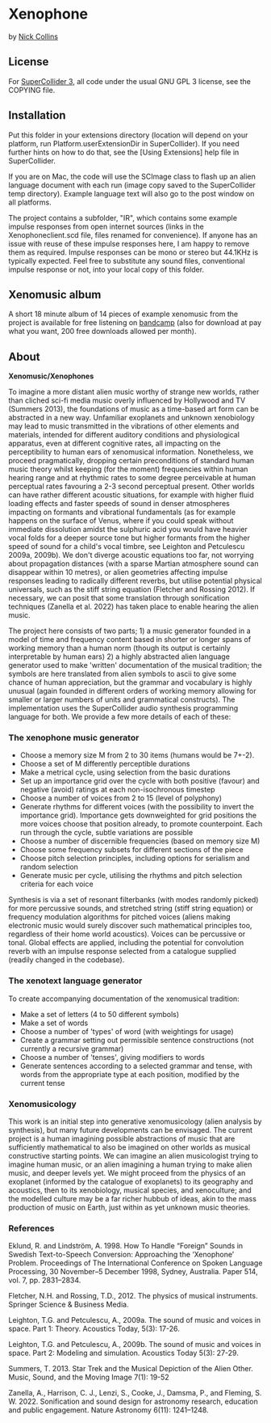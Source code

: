 # Xenophone
by [Nick Collins](http://composerprogrammer.com/index.html)

## License
For [SuperCollider 3](https://supercollider.github.io/), all code under the usual GNU GPL 3 license, see the COPYING file.

## Installation
Put this folder in your extensions directory (location will depend on your platform, run Platform.userExtensionDir in SuperCollider). If you need further hints on how to do that, see the [Using Extensions] help file in SuperCollider.

If you are on Mac, the code will use the SCImage class to flash up an alien language document with each run (image copy saved to the SuperCollider temp directory). Example language text will also go to the post window on all platforms.

The project contains a subfolder, "IR", which contains some example impulse responses from open internet sources (links in the Xenophoneclient.scd file, files renamed for convenience). If anyone has an issue with reuse of these impulse responses here, I am happy to remove them as required. Impulse responses can be mono or stereo but 44.1KHz is typically expected. Feel free to substitute any sound files, conventional impulse response or not, into your local copy of this folder.

## Xenomusic album

A short 18 minute album of 14 pieces of example xenomusic from the project is available for free listening on [bandcamp](https://sicklincoln.bandcamp.com/album/xenomusic) (also for download at pay what you want, 200 free downloads allowed per month).


## About

**Xenomusic/Xenophones**

To imagine a more distant alien music worthy of strange new worlds, rather than cliched sci-fi media music overly influenced by Hollywood and TV (Summers 2013), the foundations of music as a time-based art form can be abstracted in a new way. Unfamiliar exoplanets and unknown xenobiology may lead to music transmitted in the vibrations of other elements and materials, intended for different auditory conditions and physiological apparatus, even at different cognitive rates, all impacting on the perceptibility to human ears of xenomusical information. Nonetheless, we proceed pragmatically, dropping certain preconditions of standard human music theory whilst keeping (for the moment) frequencies within human hearing range and at rhythmic rates to some degree perceivable at human perceptual rates favouring a 2-3 second perceptual present. Other worlds can have rather different acoustic situations, for example with higher fluid loading effects and faster speeds of sound in denser atmospheres impacting on formants and vibrational fundamentals (as for example happens on the surface of Venus, where if you could speak without immediate dissolution amidst the sulphuric acid you would have heavier vocal folds for a deeper source tone but higher formants from the higher speed of sound for a child's vocal timbre, see Leighton and Petculescu 2009a, 2009b). We don't diverge acoustic equations too far, not worrying about propagation distances (with a sparse Martian atmosphere sound can disappear within 10 metres), or alien geometries affecting impulse responses leading to radically different reverbs, but utilise potential physical universals, such as the stiff string equation (Fletcher and Rossing 2012). If necessary, we can posit that some translation through sonification techniques (Zanella et al. 2022) has taken place to enable hearing the alien music.

The project here consists of two parts; 1) a music generator founded in a model of time and frequency content based in shorter or longer spans of working memory than a human norm (though its output is certainly interpretable by human ears) 2) a highly abstracted alien language generator used to make 'written' documentation of the musical tradition; the symbols are here translated from alien symbols to ascii to give some chance of human appreciation, but the grammar and vocabulary is highly unusual (again founded in different orders of working memory allowing for smaller or larger numbers of units and grammatical constructs). The implementation uses the SuperCollider audio synthesis programming language for both. We provide a few more details of each of these:

### The xenophone music generator

- Choose a memory size M from 2 to 30 items (humans would be 7+-2).
- Choose a set of M differently perceptible durations
- Make a metrical cycle, using selection from the basic durations
- Set up an importance grid over the cycle with both positive (favour) and negative (avoid) ratings at each non-isochronous timestep
- Choose a number of voices from 2 to 15 (level of polyphony)
- Generate rhythms for different voices (with the possibility to invert the importance grid). Importance gets downweighted for grid positions the more voices choose that position already, to promote counterpoint. Each run through the cycle, subtle variations are possible
- Choose a number of discernible frequencies (based on memory size M)
- Choose some frequency subsets for different sections of the piece
- Choose pitch selection principles, including options for serialism and random selection
- Generate music per cycle, utilising the rhythms and pitch selection criteria for each voice

Synthesis is via a set of resonant filterbanks (with modes randomly picked) for more percussive sounds, and stretched string (stiff string equation) or frequency modulation algorithms for pitched voices (aliens making electronic music would surely discover such mathematical principles too, regardless of their home world acoustics). Voices can be percussive or tonal. Global effects are applied, including the potential for convolution reverb with an impulse response selected from a catalogue supplied (readily changed in the codebase).

### The xenotext language generator

To create accompanying documentation of the xenomusical tradition:

- Make a set of letters (4 to 50 different symbols)
- Make a set of words
- Choose a number of 'types' of word (with weightings for usage)
- Create a grammar setting out permissible sentence constructions (not currently a recursive grammar)
- Choose a number of 'tenses', giving modifiers to words
- Generate sentences according to a selected grammar and tense, with words from the appropriate type at each position, modified by the current tense


### Xenomusicology

This work is an initial step into generative xenomusicology (alien analysis by synthesis), but many future developments can be envisaged. The current project is a human imagining possible abstractions of music that are sufficiently mathematical to also be imagined on other worlds as musical constructive starting points. We can imagine an alien musicologist trying to imagine human music, or an alien imagining a human trying to make alien music, and deeper levels yet. We might proceed from the physics of an exoplanet (informed by the catalogue of exoplanets) to its geography and acoustics, then to its xenobiology, musical species, and xenoculture; and the modelled culture may be a far richer hubbub of ideas, akin to the mass production of music on Earth, just within as yet unknown music theories.

### References

Eklund, R. and Lindström, A. 1998. How To Handle “Foreign” Sounds in Swedish Text-to-Speech Conversion: Approaching the ‘Xenophone’ Problem. Proceedings of The International Conference on Spoken Language Processing, 30 November–5 December 1998, Sydney, Australia. Paper 514, vol. 7, pp. 2831–2834.

Fletcher, N.H. and Rossing, T.D., 2012. The physics of musical instruments. Springer Science & Business Media.

Leighton, T.G. and Petculescu, A., 2009a. The sound of music and voices in space. Part 1: Theory. Acoustics Today, 5(3): 17-26.

Leighton, T.G. and Petculescu, A., 2009b. The sound of music and voices in space. Part 2: Modeling and simulation. Acoustics Today 5(3): 27-29.

Summers, T. 2013. Star Trek and the Musical Depiction of the Alien Other. Music, Sound, and the Moving Image
7(1): 19-52

Zanella, A., Harrison, C. J., Lenzi, S., Cooke, J., Damsma, P., and Fleming, S. W. 2022. Sonification and sound design for astronomy research, education and public engagement. Nature Astronomy 6(11): 1241–1248.
